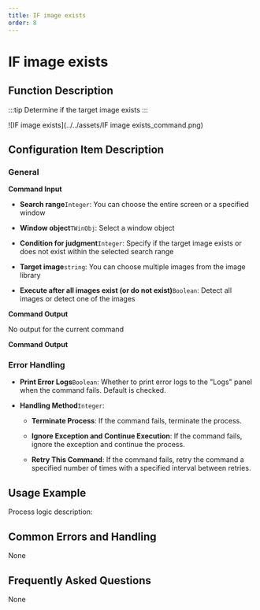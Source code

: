 ```yaml
---
title: IF image exists
order: 8
---
```


# IF image exists

## Function Description

:::tip 
Determine if the target image exists
:::

![IF image exists](../../assets/IF image exists_command.png)

## Configuration Item Description

### General

**Command Input**

- **Search range**`Integer`: You can choose the entire screen or a specified window

- **Window object**`TWinObj`: Select a window object

- **Condition for judgment**`Integer`: Specify if the target image exists or does not exist within the selected search range

- **Target image**`string`: You can choose multiple images from the image library

- **Execute after all images exist (or do not exist)**`Boolean`: Detect all images or detect one of the images


**Command Output**

No output for the current command


**Command Output**

### Error Handling

- **Print Error Logs**`Boolean`: Whether to print error logs to the "Logs" panel when the command fails. Default is checked. 

- **Handling Method**`Integer`:

    - **Terminate Process**: If the command fails, terminate the process.

    - **Ignore Exception and Continue Execution**: If the command fails, ignore the exception and continue the process.

    - **Retry This Command**: If the command fails, retry the command a specified number of times with a specified interval between retries.

## Usage Example

Process logic description:

## Common Errors and Handling

None

## Frequently Asked Questions

None

